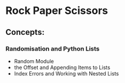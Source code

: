 # Rock Paper Scissors


## Concepts:
### Randomisation and Python Lists
- Random Module
-  the Offset and Appending Items to Lists
- Index Errors and Working with Nested Lists
